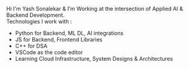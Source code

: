 Hi I'm Yash Sonalekar & I'm Working at the intersection of Applied AI & Backend Development.
<br>
Technologies I work with : 
<br>
- Python for Backend, ML DL, AI integrations
- JS for Backend, Frontend Libraries
- C++ for DSA
- VSCode as the code editor
- Learning Cloud Infrastructure, System Designs & Architectures
<br>
